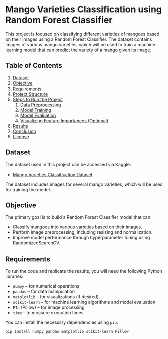 # Mango Varieties Classification using Random Forest Classifier

This project is focused on classifying different varieties of mangoes based on their images using a Random Forest Classifier. The dataset contains images of various mango varieties, which will be used to train a machine learning model that can predict the variety of a mango given its image.

## Table of Contents

1. [Dataset](#dataset)
2. [Objective](#objective)
3. [Requirements](#requirements)
4. [Project Structure](#project-structure)
5. [Steps to Run the Project](#steps-to-run-the-project)
   1. [Data Preprocessing](#1-data-preprocessing)
   2. [Model Training](#2-model-training)
   3. [Model Evaluation](#3-model-evaluation)
   4. [Visualizing Feature Importances (Optional)](#4-visualizing-feature-importances-optional)
6. [Results](#results)
7. [Conclusion](#conclusion)
8. [License](#license)

## Dataset

The dataset used in this project can be accessed via Kaggle:

- [Mango Varieties Classification Dataset](https://www.kaggle.com/datasets/saurabhshahane/mango-varieties-classification)

The dataset includes images for several mango varieties, which will be used for training the model.

## Objective

The primary goal is to build a Random Forest Classifier model that can:

- Classify mangoes into various varieties based on their images.
- Perform image preprocessing, including resizing and normalization.
- Improve model performance through hyperparameter tuning using RandomizedSearchCV.

## Requirements

To run the code and replicate the results, you will need the following Python libraries:

- `numpy` – for numerical operations
- `pandas` – for data manipulation
- `matplotlib` – for visualizations (if desired)
- `scikit-learn` – for machine learning algorithms and model evaluation
- `PIL` (Pillow) – for image processing
- `time` – to measure execution times

You can install the necessary dependencies using `pip`:

```bash
pip install numpy pandas matplotlib scikit-learn Pillow
```
